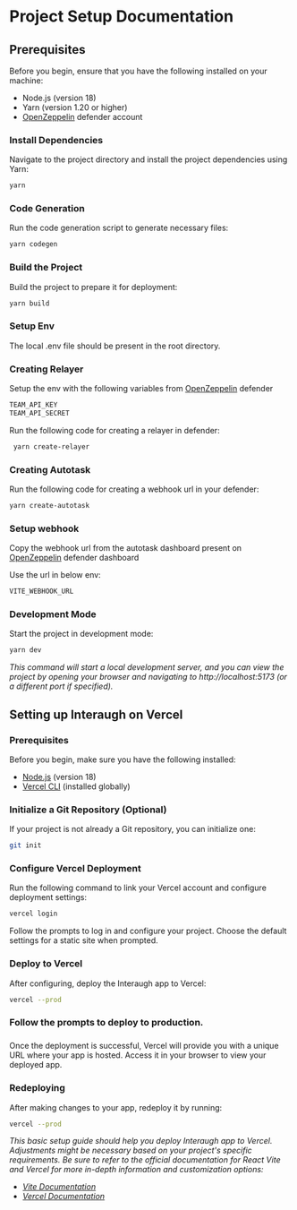 # **Project Setup Documentation**

 


## **Prerequisites**

 

Before you begin, ensure that you have the following installed on your machine:

 * Node.js (version 18)
 * Yarn (version 1.20 or higher)
 * [ OpenZeppelin](https://defender.openzeppelin.com/) defender account

 


### **Install Dependencies**

Navigate to the project directory and install the project dependencies using Yarn:

```bash
yarn
```
 


### **Code Generation**

Run the code generation script to generate necessary files:

 
```bash
yarn codegen
```
 


### **Build the Project**


Build the project to prepare it for deployment:

 
```bash
yarn build
```


### **Setup Env**


The local .env file should be present in the root directory.

 


### **Creating Relayer**

Setup the env with the following variables from ‎[OpenZeppelin](https://defender.openzeppelin.com/) defender

 
```bash
TEAM_API_KEY
TEAM_API_SECRET
```

Run the following code for creating a relayer in defender:

```bash
 yarn create-relayer
```

 


### **Creating Autotask**
Run the following code for creating a webhook url in your defender:

```bash
yarn create-autotask
```

 


### **Setup webhook**

Copy the webhook url from the autotask dashboard present on [ OpenZeppelin](https://defender.openzeppelin.com/) defender dashboard

Use the url in below env:

 
```bash
VITE_WEBHOOK_URL
```


### **Development Mode**


Start the project in development mode:
 
```bash
yarn dev
 ```


_This command will start a local development server, and you can view the project by opening your browser and navigating to http://localhost:5173 (or a different port if specified)._

 


## **Setting up Interaugh on Vercel**

 


### **Prerequisites**

Before you begin, make sure you have the following installed:



* [Node.js](https://nodejs.org/) (version 18)
* [Vercel CLI](https://vercel.com/docs/cli) (installed globally)

 


### **Initialize a Git Repository (Optional)**

If your project is not already a Git repository, you can initialize one:

 
```bash
git init
```

 


### **Configure Vercel Deployment**

Run the following command to link your Vercel account and configure deployment settings:

 
```bash
vercel login
```

 Follow the prompts to log in and configure your project. Choose the default settings for a static site when prompted.

### **Deploy to Vercel**

After configuring, deploy the Interaugh app to Vercel:

 
```bash
vercel --prod
```

 


### **Follow the prompts to deploy to production.**

 


### 
Once the deployment is successful, Vercel will provide you with a unique URL where your app is hosted. Access it in your browser to view your deployed app.

 


### **Redeploying**

After making changes to your app, redeploy it by running:

 
```bash
vercel --prod
```

 

_This basic setup guide should help you deploy Interaugh app to Vercel. Adjustments might be necessary based on your project's specific requirements. Be sure to refer to the official documentation for React Vite and Vercel for more in-depth information and customization options:_



* _[Vite Documentation](https://vitejs.dev/)_
* _[Vercel Documentation](https://vercel.com/docs)_

 
